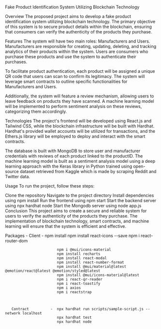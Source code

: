 Fake Product Identification System Utilizing Blockchain Technology

Overview
The proposed project aims to develop a fake product identification system utilizing blockchain technology. The primary objective of this system is to secure product details within the blockchain, ensuring that consumers can verify the authenticity of the products they purchase.

Features
The system will have two main roles: Manufacturers and Users. Manufacturers are responsible for creating, updating, deleting, and tracking analytics of their products within the system. Users are consumers who purchase these products and use the system to authenticate their purchases.

To facilitate product authentication, each product will be assigned a unique QR code that users can scan to confirm its legitimacy. The system will leverage smart contracts to outline specific functionalities for Manufacturers and Users.

Additionally, the system will feature a review mechanism, allowing users to leave feedback on products they have scanned. A machine learning model will be implemented to perform sentiment analysis on these reviews, categorizing them accordingly.

Technologies
The project's frontend will be developed using React.js and Tailwind CSS, while the blockchain infrastructure will be built with Hardhat. Hardhat's provided wallet accounts will be utilized for transactions, and the Ethers.js library will be employed to deploy and interact with the smart contracts.

The database is built with MongoDB to store user and manufacturer credentials with reviews of each product linked to the productID. The machine learning model is built as a sentiment analysis model using a deep learning approach with the Keras library in Python trained using open-source dataset retrieved from Kaggle which is made by scraping Reddit and Twitter data.

Usage
To run the project, follow these steps:

Clone the repository
Navigate to the project directory
Install dependencies using npm install
Run the frontend using npm start
Start the backend server using npx hardhat node
Start the Mongodb server using node app.js
Conclusion
This project aims to create a secure and reliable system for users to verify the authenticity of the products they purchase. The implementation of blockchain technology, smart contracts, and machine learning will ensure that the system is efficient and effective.




Packages    -    Client   - npm install 
                            npm install react-icons --save
                            npm i react-router-dom


                            npm i @mui/icons-material
                            npm install recharts
                            npm install react-modal
                            npm install react-number-format
                            npm install @mui/material@latest @emotion/react@latest @emotion/styled@latest
                            npm install @mui/icons-material@latest
                            npm i react-qr-reader
                            npm i react-toastify
                            npm i axios
                            npm i reactstrap



       Contract          -  npx hardhat run scripts/sample-script.js --network localhost 
                            npx hardhat test
                            npx hardhat node
